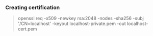 
### Creating certification
>openssl req -x509 -newkey rsa:2048 -nodes -sha256 -subj '/CN=localhost' -keyout localhost-private.pem -out localhost-cert.pem